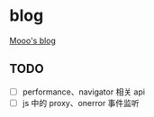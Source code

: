 # blog

[Mooo's blog](https://mooo-star.github.io/blog)

## TODO

- [ ] performance、navigator 相关 api
- [ ] js 中的 proxy、onerror 事件监听
